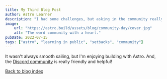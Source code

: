 ```yaml
---
title: My Third Blog Post
author: Astro Learner
description: "I had some challenges, but asking in the community really helped!"
image: 
    url: "https://astro.build/assets/blog/community-day/cover.jpg"
    alt: "The word community with a heart."
pubDate: 2022-07-15
tags: ["astro", "learning in public", "setbacks", "community"]
---
```

It wasn't always smooth sailing, but I'm enjoying building with Astro. And, the [Discord community](https://astro.build/chat) is really friendly and helpful!

[Back to blog index](/blog)
